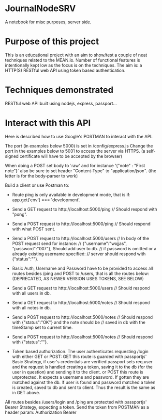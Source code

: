 # JournalNodeSRV
A notebook for misc purposes, server side.

# Purpose of this project
This is an educational project with an aim to show/test a couple of neat techniques related to the MEAN.io.
Number of functional features is intentionally kept low as the focus is on the techniques.
The aim is: a HTTP(S) RESTful web API using token based authentication.

# Techniques demonstrated
RESTful web API built using nodejs, express, passport...

# Interact with this API
Here is described how to use Google's POSTMAN to interact with the API.

The port (in examples below 5000) is set in /config/express.js
Change the port in the examples below to 5001 to access the server via HTTPS.
(a self-signed certificate will have to be accepted by the browser)

When doing a POST set body to 'raw' and for instance '{"note" : "First note"}' also be sure to
set header "Content-Type" to "application/json". (the letter is for the body-parser to work)

Build a client or use Postman to:
* Route ping is only available in development mode, that is if: app.get('env') === 'development'.
* Send a GET request to http://localhost:5000/ping  // Should respond with "pong".
* Send a POST request to http://localhost:5000/ping // Should respond with what POST sent.

* Send a POST request to http://localhost:5000/users // In body of the POST request send for instance:
                                                     // {"username":"wojjas", "password":"007"}, Should add user to db.
                                                     // if password is omitted or a already existing username specified:
                                                     // server should respond with {"status":"<ERROR MESSAGE>"}.

* Basic Auth, Username and Password have to be provided to access all routes besides /ping and POST to /users, that is
  all the routes below: (DEPRECATED, AS NEWER VERSION USES TOKENS, SEE BELOW)

* Send a GET request to http://localhost:5000/users  // Should respond with all users in db.

* Send a GET request to http://localhost:5000/notes // Should respond with all notes in db.
* Send a POST request to http://localhost:5000/notes // Should respond with {"status":"OK"} and the note should be
                                                     // saved in db with the timeStamp set to current time.
* Send a POST request to http://localhost:5000/notes // Should respond with {"status":"<ERROR MESSAGE>"}.


* Token based authorization. The user authenticates requesting /login with either GET or POST:
GET this route is guarded with passportjs' Basic Strategy, if user's credentials are verified passport sets req.user and
the request is handled creating a token, saving it to the db (for the user in question) and sending it to the client.
 or
POST this route is unprotected. It expects a username and password. If gotten they are matched against the db. If user
is found and password matched a token is created, saved to db and sent to client. Thus the result is the same as in GET
above.

All routes besides /users/login and /ping are protected with passportjs' Bearer Strategy, expecting a token.
Send the token from POSTMAN as a header param:
Authorization   Bearer <gotten-token>

